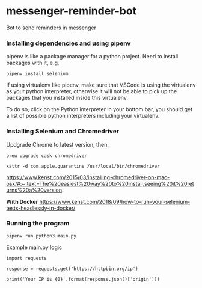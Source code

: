 # messenger-reminder-bot

Bot to send reminders in messenger

### Installing dependencies and using pipenv

pipenv is like a package manager for a python project. Need to install packages with it, e.g.

`pipenv install selenium`

If using virtualenv like pipenv, make sure that VSCode is using the virtualenv as your python interpreter, otherwise it will not be able to pick up the packages that you installed inside this virtualenv.

To do so, click on the Python interpreter in your bottom bar, you should get a list of possible python interpreters including your virtualenv.

### Installing Selenium and Chromedriver

Updgrade Chrome to latest version, then:

`brew upgrade cask chromedriver`

`xattr -d com.apple.quarantine /usr/local/bin/chromedriver`

https://www.kenst.com/2015/03/installing-chromedriver-on-mac-osx/#:~:text=The%20easiest%20way%20to%20install,seeing%20it%20returns%20a%20version.

**With Docker**
https://www.kenst.com/2018/09/how-to-run-your-selenium-tests-headlessly-in-docker/

### Running the program

`pipenv run python3 main.py`

Example main.py logic

```
import requests

response = requests.get('https://httpbin.org/ip')

print('Your IP is {0}'.format(response.json()['origin']))
```
